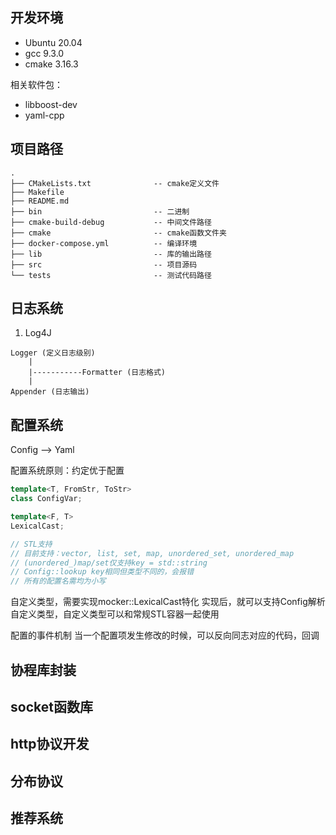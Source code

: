 
## 开发环境

* Ubuntu 20.04
* gcc 9.3.0
* cmake 3.16.3

相关软件包：
* libboost-dev
* yaml-cpp

## 项目路径

```
.
├── CMakeLists.txt              -- cmake定义文件
├── Makefile
├── README.md
├── bin                         -- 二进制
├── cmake-build-debug           -- 中间文件路径
├── cmake                       -- cmake函数文件夹
├── docker-compose.yml          -- 编译环境
├── lib                         -- 库的输出路径
├── src                         -- 项目源码
└── tests                       -- 测试代码路径
```

## 日志系统

1. Log4J
```
Logger (定义日志级别)
    |
    |-----------Formatter (日志格式)
    |
Appender (日志输出)
```

## 配置系统

Config --> Yaml

配置系统原则：约定优于配置
```c++
template<T, FromStr, ToStr>
class ConfigVar;

template<F, T>
LexicalCast;

// STL支持
// 目前支持：vector, list, set, map, unordered_set, unordered_map
// (unordered_)map/set仅支持key = std::string
// Config::lookup key相同但类型不同的，会报错
// 所有的配置名需均为小写
```

自定义类型，需要实现mocker::LexicalCast特化
实现后，就可以支持Config解析自定义类型，自定义类型可以和常规STL容器一起使用

配置的事件机制
当一个配置项发生修改的时候，可以反向同志对应的代码，回调

## 协程库封装


## socket函数库


## http协议开发


## 分布协议


## 推荐系统



